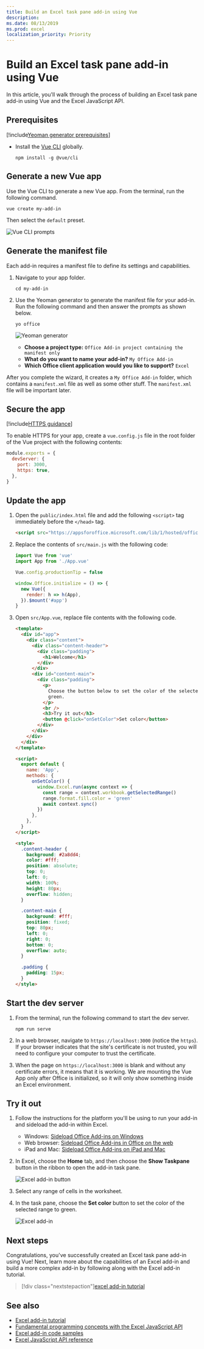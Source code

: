 ```yaml
---
title: Build an Excel task pane add-in using Vue
description:
ms.date: 08/13/2019
ms.prod: excel
localization_priority: Priority
---
```


# Build an Excel task pane add-in using Vue

In this article, you'll walk through the process of building an Excel task pane add-in using Vue and the Excel JavaScript API.

## Prerequisites

[!include[Yeoman generator prerequisites](../includes/quickstart-yo-prerequisites.md)]

- Install the [Vue CLI](https://cli.vuejs.org/) globally.

  ```command line
  npm install -g @vue/cli
  ```

## Generate a new Vue app

Use the Vue CLI to generate a new Vue app. From the terminal, run the following command.

```command line
vue create my-add-in
```

Then select the `default` preset.

<!-- TODO -->

![Vue CLI prompts](../images/vue-cli-prompts.png)

## Generate the manifest file

Each add-in requires a manifest file to define its settings and capabilities.

1. Navigate to your app folder.

   ```command line
   cd my-add-in
   ```

2. Use the Yeoman generator to generate the manifest file for your add-in. Run the following command and then answer the prompts as shown below.

   ```command line
   yo office
   ```

   ![Yeoman generator](../images/yo-office-manifest-only-vue.png)

   - **Choose a project type:** `Office Add-in project containing the manifest only`
   - **What do you want to name your add-in?** `My Office Add-in`
   - **Which Office client application would you like to support?** `Excel`

After you complete the wizard, it creates a `My Office Add-in` folder, which contains a `manifest.xml` file as well as some other stuff. The `manifest.xml` file will be important later.

## Secure the app

[!include[HTTPS guidance](../includes/https-guidance.md)]

To enable HTTPS for your app, create a `vue.config.js` file in the root folder of the Vue project with the following contents:

```js
module.exports = {
  devServer: {
    port: 3000,
    https: true,
  },
}
```

## Update the app

1. Open the `public/index.html` file and add the following `<script>` tag immediately before the `</head>` tag.

   ```html
   <script src="https://appsforoffice.microsoft.com/lib/1/hosted/office.js"></script>
   ```

2. Replace the contents of `src/main.js` with the following code:

   ```js
   import Vue from 'vue'
   import App from './App.vue'

   Vue.config.productionTip = false

   window.Office.initialize = () => {
     new Vue({
       render: h => h(App),
     }).$mount('#app')
   }
   ```

3. Open `src/App.vue`, replace file contents with the following code.

   ```html
   <template>
     <div id="app">
       <div class="content">
         <div class="content-header">
           <div class="padding">
             <h1>Welcome</h1>
           </div>
         </div>
         <div id="content-main">
           <div class="padding">
             <p>
               Choose the button below to set the color of the selected range to
               green.
             </p>
             <br />
             <h3>Try it out</h3>
             <button @click="onSetColor">Set color</button>
           </div>
         </div>
       </div>
     </div>
   </template>

   <script>
     export default {
       name: 'App',
       methods: {
         onSetColor() {
           window.Excel.run(async context => {
             const range = context.workbook.getSelectedRange()
             range.format.fill.color = 'green'
             await context.sync()
           })
         },
       },
     }
   </script>

   <style>
     .content-header {
       background: #2a8dd4;
       color: #fff;
       position: absolute;
       top: 0;
       left: 0;
       width: 100%;
       height: 80px;
       overflow: hidden;
     }

     .content-main {
       background: #fff;
       position: fixed;
       top: 80px;
       left: 0;
       right: 0;
       bottom: 0;
       overflow: auto;
     }

     .padding {
       padding: 15px;
     }
   </style>
   ```

## Start the dev server

1. From the terminal, run the following command to start the dev server.

   ```command line
   npm run serve
   ```

2. In a web browser, navigate to `https://localhost:3000` (notice the `https`). If your browser indicates that the site's certificate is not trusted, you will need to configure your computer to trust the certificate.

3. When the page on `https://localhost:3000` is blank and without any certificate errors, it means that it is working. We are mounting the Vue App only after Office is initialized, so it will only show something inside an Excel environment.

## Try it out

1. Follow the instructions for the platform you'll be using to run your add-in and sideload the add-in within Excel.

   - Windows: [Sideload Office Add-ins on Windows](../testing/create-a-network-shared-folder-catalog-for-task-pane-and-content-add-ins.md)
   - Web browser: [Sideload Office Add-ins in Office on the web](../testing/sideload-office-add-ins-for-testing.md#sideload-an-office-add-in-in-office-on-the-web)
   - iPad and Mac: [Sideload Office Add-ins on iPad and Mac](../testing/sideload-an-office-add-in-on-ipad-and-mac.md)

2. In Excel, choose the **Home** tab, and then choose the **Show Taskpane** button in the ribbon to open the add-in task pane.

   ![Excel add-in button](../images/excel-quickstart-addin-2a.png)

3. Select any range of cells in the worksheet.

4. In the task pane, choose the **Set color** button to set the color of the selected range to green.

   ![Excel add-in](../images/excel-quickstart-addin-2c.png)

## Next steps

Congratulations, you've successfully created an Excel task pane add-in using Vue! Next, learn more about the capabilities of an Excel add-in and build a more complex add-in by following along with the Excel add-in tutorial.

> [!div class="nextstepaction"][excel add-in tutorial](../tutorials/excel-tutorial.md)

## See also

- [Excel add-in tutorial](../tutorials/excel-tutorial-create-table.md)
- [Fundamental programming concepts with the Excel JavaScript API](../excel/excel-add-ins-core-concepts.md)
- [Excel add-in code samples](https://developer.microsoft.com/office/gallery/?filterBy=Samples,Excel)
- [Excel JavaScript API reference](/office/dev/add-ins/reference/overview/excel-add-ins-reference-overview)
